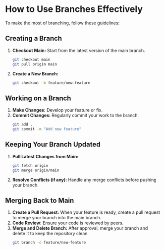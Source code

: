 # How to Use Branches Effectively

To make the most of branching, follow these guidelines:

## Creating a Branch

1. **Checkout Main:** Start from the latest version of the main branch.
    ```bash
    git checkout main
    git pull origin main
    ```
2. **Create a New Branch:**
    ```bash
    git checkout -b feature/new-feature
    ```

## Working on a Branch

1. **Make Changes:** Develop your feature or fix.
2. **Commit Changes:** Regularly commit your work to the branch.
    ```bash
    git add .
    git commit -m "Add new feature"
    ```

## Keeping Your Branch Updated

1. **Pull Latest Changes from Main:**
    ```bash
    git fetch origin
    git merge origin/main
    ```
2. **Resolve Conflicts (if any):** Handle any merge conflicts before pushing your branch.

## Merging Back to Main

1. **Create a Pull Request:** When your feature is ready, create a pull request to merge your branch into the main branch.
2. **Code Review:** Ensure your code is reviewed by peers.
3. **Merge and Delete Branch:** After approval, merge your branch and delete it to keep the repository clean.
    ```bash
    git branch -d feature/new-feature
    ```
